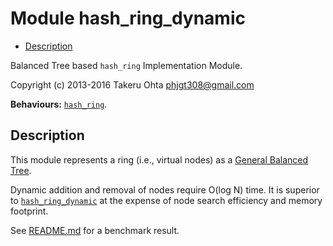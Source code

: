 

# Module hash_ring_dynamic #
* [Description](#description)

Balanced Tree based `hash_ring` Implementation Module.

Copyright (c) 2013-2016 Takeru Ohta <phjgt308@gmail.com>

__Behaviours:__ [`hash_ring`](hash_ring.md).

<a name="description"></a>

## Description ##

This module represents a ring (i.e., virtual nodes) as a [General Balanced Tree](http://erlang.org/doc/man/gb_trees.html).

Dynamic addition and removal of nodes require O(log N) time.
It is superior to [`hash_ring_dynamic`](hash_ring_dynamic.md) at the expense of node search efficiency and memory footprint.

See [README.md](../README.md#Benchmark) for a benchmark result.
